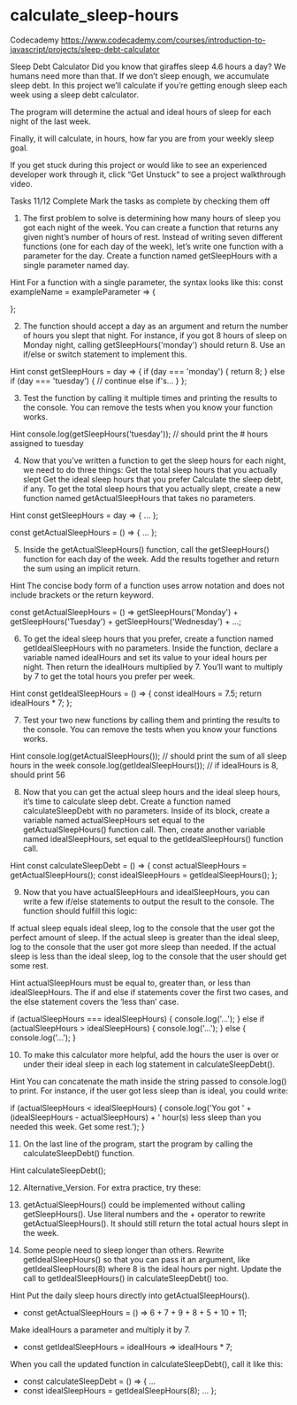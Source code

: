# calculate_sleep-hours
Codecademy https://www.codecademy.com/courses/introduction-to-javascript/projects/sleep-debt-calculator

Sleep Debt Calculator
Did you know that giraffes sleep 4.6 hours a day? We humans need more than that. If we don’t sleep enough, we accumulate sleep debt. In this project we’ll calculate if you’re getting enough sleep each week using a sleep debt calculator.

The program will determine the actual and ideal hours of sleep for each night of the last week.

Finally, it will calculate, in hours, how far you are from your weekly sleep goal.

If you get stuck during this project or would like to see an experienced developer work through it, click “Get Unstuck“ to see a project walkthrough video.

Tasks
11/12 Complete
Mark the tasks as complete by checking them off


1. The first problem to solve is determining how many hours of sleep you got each night of the week.
You can create a function that returns any given night’s number of hours of rest. Instead of writing seven different functions (one for each day of the week), let’s write one function with a parameter for the day.
Create a function named getSleepHours with a single parameter named day.

Hint
For a function with a single parameter, the syntax looks like this:
const exampleName = exampleParameter => {
 
};


2. The function should accept a day as an argument and return the number of hours you slept that night.
For instance, if you got 8 hours of sleep on Monday night, calling getSleepHours('monday') should return 8.
Use an if/else or switch statement to implement this.

Hint
const getSleepHours = day => {
  if (day === 'monday') {
    return 8;
  } else if (day === 'tuesday') {
    // continue else if's...
  }
};


3. Test the function by calling it multiple times and printing the results to the console.
You can remove the tests when you know your function works.

Hint
console.log(getSleepHours('tuesday')); // should print the # hours assigned to tuesday


4. Now that you’ve written a function to get the sleep hours for each night, we need to do three things:
Get the total sleep hours that you actually slept
Get the ideal sleep hours that you prefer
Calculate the sleep debt, if any.
To get the total sleep hours that you actually slept, create a new function named getActualSleepHours that takes no parameters.

Hint
const getSleepHours = day => {
  ...
};
 
const getActualSleepHours = () => {
  ...
};


5. Inside the getActualSleepHours() function, call the getSleepHours() function for each day of the week. Add the results together and return the sum using an implicit return.

Hint
The concise body form of a function uses arrow notation and does not include brackets or the return keyword.

const getActualSleepHours = () => getSleepHours('Monday') + getSleepHours('Tuesday') + getSleepHours('Wednesday') + 
...;


6. To get the ideal sleep hours that you prefer, create a function named getIdealSleepHours with no parameters.
Inside the function, declare a variable named idealHours and set its value to your ideal hours per night. Then return the idealHours multiplied by 7.
You’ll want to multiply by 7 to get the total hours you prefer per week.

Hint
const getIdealSleepHours = () => {
  const idealHours = 7.5;
  return idealHours * 7;
};


7. Test your two new functions by calling them and printing the results to the console.
You can remove the tests when you know your functions works.

Hint
console.log(getActualSleepHours()); // should print the sum of all sleep hours in the week
console.log(getIdealSleepHours()); // if idealHours is 8, should print 56


8. Now that you can get the actual sleep hours and the ideal sleep hours, it’s time to calculate sleep debt.
Create a function named calculateSleepDebt with no parameters.
Inside of its block, create a variable named actualSleepHours set equal to the getActualSleepHours() function call.
Then, create another variable named idealSleepHours, set equal to the getIdealSleepHours() function call.

Hint
const calculateSleepDebt = () => {
    const actualSleepHours = getActualSleepHours();
    const idealSleepHours = getIdealSleepHours();
};


9. Now that you have actualSleepHours and idealSleepHours, you can write a few if/else statements to output the result to the console. The function should fulfill this logic:

If actual sleep equals ideal sleep, log to the console that the user got the perfect amount of sleep.
If the actual sleep is greater than the ideal sleep, log to the console that the user got more sleep than needed.
If the actual sleep is less than the ideal sleep, log to the console that the user should get some rest.

Hint
actualSleepHours must be equal to, greater than, or less than idealSleepHours. The if and else if statements cover the first two cases, and the else statement covers the ‘less than’ case.

if (actualSleepHours === idealSleepHours) {
  console.log('...');
} else if (actualSleepHours > idealSleepHours) {
  console.log('...');
} else {
  console.log('...');
}


10. To make this calculator more helpful, add the hours the user is over or under their ideal sleep in each log statement in calculateSleepDebt().

Hint
You can concatenate the math inside the string passed to console.log() to print. For instance, if the user got less sleep than is ideal, you could write:

if (actualSleepHours < idealSleepHours) {
  console.log('You got ' + (idealSleepHours - actualSleepHours) + ' hour(s) less sleep than you needed this week. Get some rest.');
}


11. On the last line of the program, start the program by calling the calculateSleepDebt() function.

Hint
calculateSleepDebt();


12. Alternative_Version. For extra practice, try these:

1. getActualSleepHours() could be implemented without calling getSleepHours(). Use literal numbers and the + operator to rewrite getActualSleepHours(). It should still return the total actual hours slept in the week.

2. Some people need to sleep longer than others. Rewrite getIdealSleepHours() so that you can pass it an argument, like getIdealSleepHours(8) where 8 is the ideal hours per night. Update the call to getIdealSleepHours() in calculateSleepDebt() too.

Hint
Put the daily sleep hours directly into getActualSleepHours().
 - const getActualSleepHours = () => 6 + 7 + 9 + 8 + 5 + 10 + 11;

Make idealHours a parameter and multiply it by 7.
 - const getIdealSleepHours = idealHours => idealHours * 7;

When you call the updated function in calculateSleepDebt(), call it like this:
 - const calculateSleepDebt = () => {
     ...
 - const idealSleepHours = getIdealSleepHours(8);
  ...
};
